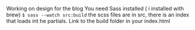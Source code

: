 Working on design for the blog
You need Sass installed ( i installed with brew)
`$ sass --watch src:build`
the scss files are in src, there is an index that loads int he partials. Link to the build folder in your index.html
